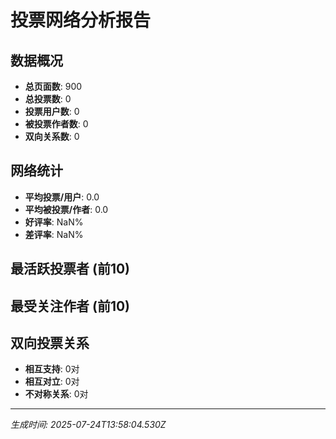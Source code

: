 # 投票网络分析报告

## 数据概况
- **总页面数**: 900
- **总投票数**: 0  
- **投票用户数**: 0
- **被投票作者数**: 0
- **双向关系数**: 0

## 网络统计
- **平均投票/用户**: 0.0
- **平均被投票/作者**: 0.0
- **好评率**: NaN%
- **差评率**: NaN%

## 最活跃投票者 (前10)


## 最受关注作者 (前10)  


## 双向投票关系
- **相互支持**: 0对
- **相互对立**: 0对  
- **不对称关系**: 0对

---
*生成时间: 2025-07-24T13:58:04.530Z*
